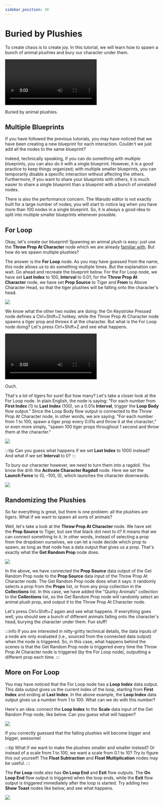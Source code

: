 ```yaml
---
sidebar_position: 30
---
```


# Buried by Plushies

To create chaos is to create joy. In this tutorial, we will learn how to spawn a bunch of animal plushies and bury our character under them.

<div style={{width: '100%'}} className="video-box"><video controls loop src="/doc-img/buried.mp4" /></div>
<p class="img-desc">Buried by animal plushies.</p>

## Multiple Blueprints

If you have followed the previous tutorials, you may have noticed that we have been creating a new blueprint for each interaction. Couldn't we just add all the nodes to the same blueprint?

Indeed, technically speaking, if you can do something with multiple blueprints, you can also do it with a single blueprint. However, it is a good practice to keep things organized; with multiple smaller blueprints, you can temporarily disable a specific interaction without affecting the others. Furthermore, if you want to share your blueprints with others, it is much easier to share a single blueprint than a blueprint with a bunch of unrelated nodes.

There is also the performance concern. The Warudo editor is not exactly built for a large number of nodes; you will start to notice lag when you have more than 100 nodes in a single blueprint. So, it is always a good idea to split into multiple smaller blueprints whenever possible.

## For Loop

Okay, let's create our blueprint! Spawning an animal plush is easy: just use the **Throw Prop At Character** node which we are already [familiar with](ragdoll.md). But how do we spawn multiple plushies?

The answer is the **For Loop** node. As you may have guessed from the name, this node allows us to do something multiple times. But the explanation can wait. Go ahead and recreate the blueprint below. For the For Loop node, we have set **Last Index** to 100, **Interval** to 0.01; for the **Throw Prop At Character** node, we have set **Prop Source** to Tiger and **From** to Above Character Head, so that the tiger plushies will be falling onto the character's head.

![](/doc-img/en-blueprint-buried-1.png)

We know what the other two nodes are doing: the On Keystroke Pressed node defines a Ctrl+Shift+Z hotkey, while the Throw Prop At Character node spawns a tiger prop and throws it at the character. But what is the For Loop node doing? Let's press Ctrl+Shift+Z and see what happens.

<div style={{width: '100%'}} className="video-box"><video controls loop src="/doc-img/buried-2.mp4" /></div>
<p class="img-desc">Ouch.</p>

That's a lot of tigers for sure! But how many? Let's take a closer look at the For Loop node. In plain English, the node is saying: "For each number from **First Index** (1) to **Last Index** (100), on a 0.01s **Interval**, trigger the **Loop Body** flow output." Since the Loop Body flow output is connected to the Throw Prop At Character node, in other words, we are saying: "For each number from 1 to 100, spawn a tiger prop every 0.01s and throw it at the character;" or even more simply, "spawn 100 tiger props throughout 1 second and throw them at the character."

![](/doc-img/en-blueprint-buried-3.png)

:::tip
Can you guess what happens if we set **Last Index** to 1000 instead? And what if we set **Interval** to 0?
:::

To bury our character however, we need to turn them into a ragdoll. You know the drill: the **Activate Character Ragdoll** node. Here we set the **Launch Force** to (0, -100, 0), which launches the character downwards.

![](/doc-img/en-blueprint-buried-4.png)

## Randomizing the Plushies

So far everything is great, but there is one problem: all the plushies are tigers. What if we want to spawn all sorts of animals?

Well, let's take a look at the **Throw Prop At Character** node. We have set the **Prop Source** to Tiger, but see that black dot next to it? It means that we can connect something to it. In other words, instead of selecting a prop from the dropdown ourselves, we can let a node decide which prop to spawn, as long as that node has a data output that gives us a prop. That's exactly what the **Get Random Prop** node does.

![](/doc-img/en-blueprint-buried-2.png)

In the above, we have connected the **Prop Source** data output of the Get Random Prop node to the **Prop Source** data input of the Throw Prop At Character node. The Get Random Prop node does what it says: it randomly selects a prop from the **Props** list, or from any prop collection in the **Collections** list. In this case, we have added the "Quirky Animals" collection to the **Collections** list, so the Get Random Prop node will randomly select an animal plush prop, and output it to the Throw Prop At Character node.

Let's press Ctrl+Shift+Z again and see what happens. If everything goes well, you should see a bunch of different animals falling onto the character's head, burying the character under them. Fun stuff!

:::info
If you are interested in nitty-gritty technical details, the data inputs of a node are only evaluated (i.e., sourced from the connected data output) when the node is triggered. So, in this case, what happens behind the scenes is that the Get Random Prop node is triggered every time the Throw Prop At Character node is triggered (by the For Loop node), outputting a different prop each time.
:::

## More on For Loop

You may have noticed that the For Loop node has a **Loop Index** data output. This data output gives us the current index of the loop, starting from **First Index** and ending at **Last Index**. In the above example, the **Loop Index** data output gives us a number from 1 to 100. What can we do with this number?

Here's an idea: connect the **Loop Index** to the **Scale** data input of the Get Random Prop node, like below. Can you guess what will happen?

![](/doc-img/en-blueprint-buried-5.png)

If you correctly guessed that the falling plushies will become bigger and bigger, awesome!

:::tip
What if we want to make the plushies smaller and smaller instead? Or instead of a scale from 1 to 100, we want a scale from 0.1 to 10? Try to figure this out yourself! The **Float Subtraction** and **Float Multiplication** nodes may be useful.
:::

The **For Loop** node also has **On Loop End** and **Exit** flow outputs. The **On Loop End** flow output is triggered when the loop ends, while the **Exit** flow output is triggered immediately after the loop is started. Try adding two **Show Toast** nodes like below, and see what happens.

![](/doc-img/en-blueprint-buried-6.png)
